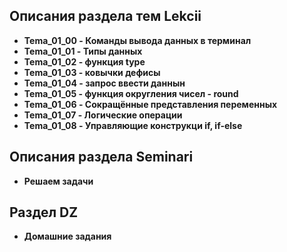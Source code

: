 ## Описания раздела тем Lekcii
* **Tema_01_00 - Команды вывода данных в терминал**
* **Tema_01_01 - Типы данных**
* **Tema_01_02 - функция type**
* **Tema_01_03 - ковычки дефисы**
* **Tema_01_04 - запрос ввести даннын**
* **Tema_01_05 - функция округления чисел - round**
* **Tema_01_06 - Сокращённые представления переменных**
* **Tema_01_07 - Логические операции**
* **Tema_01_08 - Управляющие конструкци if, if-else**
## Описания раздела Seminari
* **Решаем задачи**
## Раздел DZ
* **Домашние задания** 

